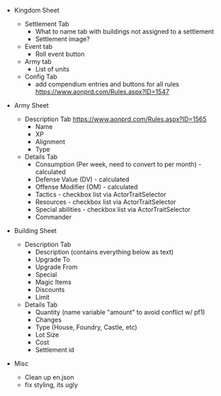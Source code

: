 - Kingdom Sheet
  - Settlement Tab
    - What to name tab with buildings not assigned to a settlement
    - Settlement image?
  - Event tab
    - Roll event button
  - Army tab
    - List of units
  - Config Tab
    - add compendium entries and buttons for all rules https://www.aonprd.com/Rules.aspx?ID=1547

- Army Sheet
  - Description Tab https://www.aonprd.com/Rules.aspx?ID=1565
    - Name
    - XP
    - Alignment
    - Type
  - Details Tab
    - Consumption (Per week, need to convert to per month) - calculated
    - Defense Value (DV) - calculated
    - Offense Modifier (OM) - calculated
    - Tactics - checkbox list via ActorTraitSelector
    - Resources - checkbox list via ActorTraitSelector
    - Special abilities - checkbox list via ActorTraitSelector
    - Commander

- Building Sheet
  - Description Tab
    - Description (contains everything below as text)
    - Upgrade To
    - Upgrade From
    - Special
    - Magic Items
    - Discounts
    - Limit
  - Details Tab
    - Quantity (name variable "amount" to avoid conflict w/ pf1)
    - Changes
    - Type (House, Foundry, Castle, etc)
    - Lot Size
    - Cost
    - Settlement id

- Misc
  - Clean up en.json
  - fix styling, its ugly
